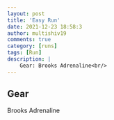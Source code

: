 ```yaml
---
layout: post
title: 'Easy Run'
date: 2021-12-23 18:58:3
author: multishiv19
comments: true
category: [runs]
tags: [Run]
description: |
    Gear: Brooks Adrenaline<br/>
---
```


## Gear
Brooks Adrenaline



<div width='100%' class='strava-embed-placeholder' data-embed-type='activity' data-embed-id='6417366050'></div>
<script src='https://strava-embeds.com/embed.js'></script>
